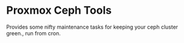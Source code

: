 # Proxmox Ceph Tools
Provides some nifty maintenance tasks for keeping your ceph cluster green., run from cron.

